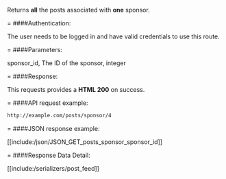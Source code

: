<!-- --- title: GET /posts/sponsor/:sponsor_id -->

Returns **all** the posts associated with **one** sponsor.

=
####Authentication:

The user needs to be logged in and have valid credentials to use this route.

=
####Parameters:

sponsor_id, The ID of the sponsor, integer 

=
####Response:

This requests provides a <strong>HTML 200</strong> on success.

=
####API request example:
```html
http://example.com/posts/sponsor/4
```

=
####JSON response example:

[[include:/json/JSON_GET_posts_sponsor_sponsor_id]]

=
####Response Data Detail:

[[include:/serializers/post_feed]]